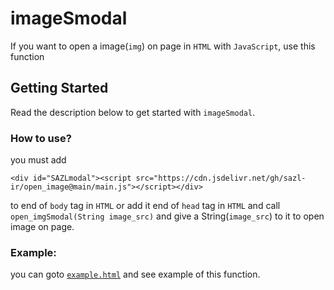 # imageSmodal
If you want to open a image(`img`) on page in `HTML` with `JavaScript`, use this function

## Getting Started
Read the description below to get started with `imageSmodal`.

### How to use?

you must add 
```
<div id="SAZLmodal"><script src="https://cdn.jsdelivr.net/gh/sazl-ir/open_image@main/main.js"></script></div>
```
to end of `body` tag in `HTML` or add it end of `head` tag in `HTML` and call `open_imgSmodal(String image_src)` and give a String(`image_src`) to it to open image on page.

### Example:

you can goto [`example.html`](/example.html) and see example of this function. 
